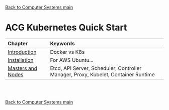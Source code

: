 [Back to Computer Systems main](../../../README.md)

# ACG Kubernetes Quick Start

|Chapter|Keywords|
|:------|:-------|
|[Introduction](./01/note.md)|Docker vs K8s|
|[Installation](./02/note.md)|For AWS Ubuntu...|
|[Masters and Nodes](./03/note.md)|Etcd, API Server, Scheduler, Controller Manager, Proxy, Kubelet, Container Runtime|

<br><br>


[Back to Computer Systems main](../../../README.md)